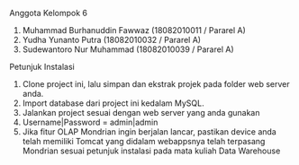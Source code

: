 Anggota Kelompok 6
1. Muhammad Burhanuddin Fawwaz (18082010011 / Pararel A)
2. Yudha Yunanto Putra (18082010032 / Pararel A)
3. Sudewantoro Nur Muhammad (18082010039 / Pararel A)

Petunjuk Instalasi 
1. Clone project ini, lalu simpan dan ekstrak projek pada folder web server anda.
2. Import database dari project ini kedalam MySQL.
3. Jalankan project sesuai dengan web server yang anda gunakan
4. Username|Password = admin|admin
5. Jika fitur OLAP Mondrian ingin berjalan lancar, pastikan device anda telah memiliki Tomcat yang didalam webappsnya telah terpasang Mondrian sesuai petunjuk instalasi pada mata kuliah Data Warehouse
